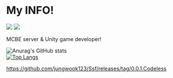 # My INFO!

<a href="mailto:leegm0759@gmail.com" target="_blank"><img src="https://img.shields.io/badge/leegm0759@gmail.com-EA4335?style=flat-square&logo=Gmail&logoColor=white"/></a>
<a href="https://www.npmjs.com/~minyee2913" target="_blank"><img src="https://img.shields.io/badge/minyee2913-F69220?style=flat-square&logo=npm&logoColor=white"/></a>
<p>
  MCBE server & Unity game developer!
</p>

![Anurag's GitHub stats](https://github-readme-stats.vercel.app/api?username=minyee2913&show_icons=true&theme=shadow_red)
<br>
﻿[![Top Langs](https://github-readme-stats.vercel.app/api/top-langs/?username=minyee2913&langs_count=10&layout=compact&theme=white)](https://github.com/minyee2913/minyee2913)

https://github.com/jungwook123/Ssf/releases/tag/0.0.1.Codeless
